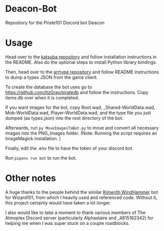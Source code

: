 # Deacon-Bot
Repository for the Pirate101 Discord bot Deacon

# Usage

Head over to the [katsuba repository](https://github.com/vbe0201/katsuba) and follow installation instructions in the README. Also do the optional steps to install Python library bindings.

Then, head over to the [arrtype repository](https://github.com/wizspoil/arrtype) and follow README instructions to dump a types JSON from the game client.

To create the database the bot uses go to https://github.com/ItzGray/piratedb and follow the instructions. Copy items.db over when it is completed.

If you want images for the bot, copy Root.wad, _Shared-WorldData.wad, Mob-WorldData.wad, Player-WorldData.wad, and the type file you just dumped (as types.json) into the root directory of the bot.

Afterwards, run `py MoveImagesToBot.py` to move and convert all necessary images into the PNG_Images folder. (Note: Running the script requires an ImageMagick installation. )

Finally, edit the .env file to have the token of your discord bot.

Run `pipenv run bot` to run the bot.

# Other notes

A huge thanks to the people behind the similar [Kimerith WindHammer](https://github.com/MajorPain1/Kimerith-WindHammer) bot for Wizard101, from which I heavily used and referenced code. Without it, this project certainly would have taken a lot longer.

I also would like to take a moment to thank various members of The Atmoplex Discord server (particularly Alphastaire and _4815162342) for helping me when I was super stuck on a couple roadblocks.